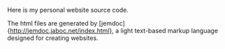 Here is my personal website source code.

The html files are generated by [jemdoc]{http://jemdoc.jaboc.net/index.html}, a light text-based markup language designed for creating websites. 
